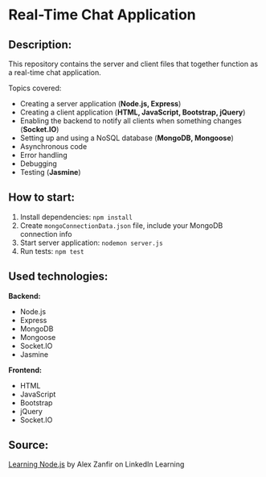 # Real-Time Chat Application

## Description:
This repository contains the server and client files that together function as a real-time chat application.

Topics covered:
- Creating a server application (**Node.js, Express**)
- Creating a client application (**HTML, JavaScript, Bootstrap, jQuery**)
- Enabling the backend to notify all clients when something changes (**Socket.IO**)
- Setting up and using a NoSQL database (**MongoDB, Mongoose**)
- Asynchronous code
- Error handling
- Debugging
- Testing (**Jasmine**)

## How to start:
1) Install dependencies: `npm install`
2) Create `mongoConnectionData.json` file, include your MongoDB connection info
3) Start server application: `nodemon server.js`
4) Run tests: `npm test`

## Used technologies:
**Backend:**
- Node.js
- Express
- MongoDB
- Mongoose
- Socket.IO
- Jasmine

**Frontend:**
- HTML
- JavaScript
- Bootstrap
- jQuery
- Socket.IO

## Source:
[Learning Node.js](https://www.linkedin.com/learning/learning-node-js-2) by Alex Zanfir on LinkedIn Learning
